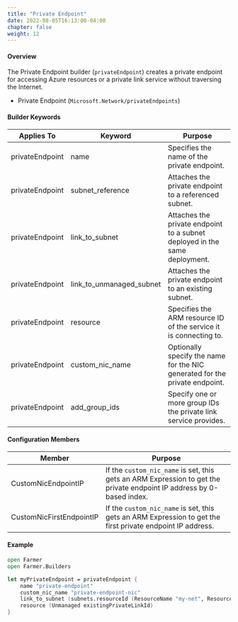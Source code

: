 ```yaml
---
title: "Private Endpoint"
date: 2022-08-05T16:13:00-04:00
chapter: false
weight: 12
---
```


#### Overview
The Private Endpoint builder (`privateEndpoint`) creates a private endpoint for accessing Azure resources or a private link service without traversing the Internet.

* Private Endpoint (`Microsoft.Network/privateEndpoints`)

#### Builder Keywords

| Applies To | Keyword | Purpose |
|-|-|-|
| privateEndpoint | name | Specifies the name of the private endpoint. |
| privateEndpoint | subnet_reference | Attaches the private endpoint to a referenced subnet. |
| privateEndpoint | link_to_subnet | Attaches the private endpoint to a subnet deployed in the same deployment. |
| privateEndpoint | link_to_unmanaged_subnet | Attaches the private endpoint to an existing subnet. |
| privateEndpoint | resource | Specifies the ARM resource ID of the service it is connecting to. |
| privateEndpoint | custom_nic_name | Optionally specify the name for the NIC generated for the private endpoint. |
| privateEndpoint | add_group_ids | Specify one or more group IDs the private link service provides. |

#### Configuration Members

| Member | Purpose |
|-|-|
| CustomNicEndpointIP <index> | If the `custom_nic_name` is set, this gets an ARM Expression to get the private endpoint IP address by 0-based index. |
| CustomNicFirstEndpointIP | If the `custom_nic_name` is set, this gets an ARM Expression to get the first private endpoint IP address. |

#### Example

```fsharp
open Farmer
open Farmer.Builders

let myPrivateEndpoint = privateEndpoint {
    name "private-endpoint"
    custom_nic_name "private-endpoint-nic"
    link_to_subnet (subnets.resourceId (ResourceName "my-net", ResourceName "priv-endpoints" ))
    resource (Unmanaged existingPrivateLinkId)
}
```
